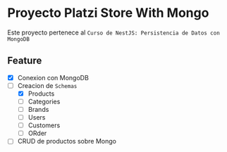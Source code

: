 # Proyecto Platzi Store With Mongo

Este proyecto pertenece al `Curso de NestJS: Persistencia de Datos con MongoDB`

## Feature

- [x] Conexion con MongoDB
- [ ] Creacion de `Schemas`
  - [x] Products
  - [ ] Categories
  - [ ] Brands
  - [ ] Users
  - [ ] Customers
  - [ ] ORder
- [ ] CRUD de productos sobre Mongo
